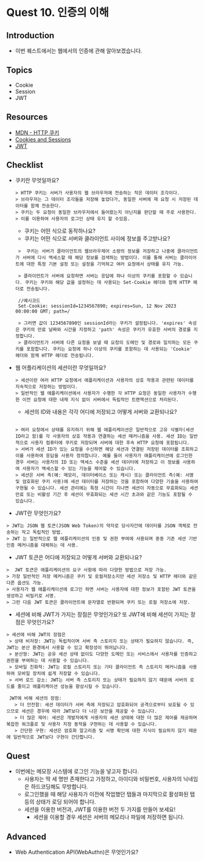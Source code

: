 # Quest 10. 인증의 이해

## Introduction

- 이번 퀘스트에서는 웹에서의 인증에 관해 알아보겠습니다.

## Topics

- Cookie
- Session
- JWT

## Resources

- [MDN - HTTP 쿠키](https://developer.mozilla.org/ko/docs/Web/HTTP/Cookies)
- [Cookies and Sessions](https://web.stanford.edu/~ouster/cgi-bin/cs142-fall10/lecture.php?topic=cookie)
- [JWT](https://jwt.io/)

## Checklist

- 쿠키란 무엇일까요?

  ```
  > HTTP 쿠키는 서버가 사용자의 웹 브라우저에 전송하는 작은 데이터 조각이다.
  > 브라우저는 그 데이터 조각들을 저장해 놓았다가, 동일한 서버에 재 요청 시 저장된 데이터를 함께 전송한다.
  > 쿠키는 두 요청이 동일한 브라우저에서 들어왔는지 아닌지를 판단할 때 주로 사용한다.
  > 이를 이용하여 사용자의 로그인 상태 유지 할 수있음.
  ```

  - 쿠키는 어떤 식으로 동작하나요?
  - 쿠키는 어떤 식으로 서버와 클라이언트 사이에 정보를 주고받나요?

  ```
   >  쿠키는 서버가 클라이언트의 웹브라우제어 소량의 정보를 저장하고 나중에 클라이언트가 서버에 다시 액세스할 때 해당 정보를 검색하는 방법이다. 이를 통해 서버는 클라이어트에 대한 특정 기본 설정 또는 설정을 기억하고 여러 요청에서 상태를 유지 가능.

   > 클라이언트가 서버에 요청하면 서버는 응답에 하나 이상의 쿠키를 포함할 수 있습니다. 쿠키는 쿠키와 해당 값을 설정하는 데 사용되는 Set-Cookie 헤더와 함께 HTTP 헤더로 전송됩니다.

   //예시코드
   Set-Cookie: sessionId=1234567890; expires=Sun, 12 Nov 2023 00:00:00 GMT; path=/

   > 그러면 값이 1234567890인 sessionId라는 쿠키가 설정됩니다. 'expires' 속성은 쿠키의 만료 날짜와 시간을 지정하고 'path' 속성은 쿠키가 유효한 서버의 경로를 지정합니다.
   > 클라이언트가 서버에 다른 요청을 보낼 때 요청의 도메인 및 경로와 일치하는 모든 쿠키를 포함합니다. 쿠키는 요청에 하나 이상의 쿠키를 포함하는 데 사용되는 'Cookie' 헤더와 함께 HTTP 헤더로 전송됩니다.
  ```

- 웹 어플리케이션의 세션이란 무엇일까요?

  ```
  > 세션이란 여러 HTTP 요청에서 애플리케이션과 사용자의 상호 작용과 관련된 데이터를 지속적으로 저장하는 방법이다.
  > 일반적인 웹 에플리케이션에서 사용자가 수행한 각 HTTP 요청은 동일한 사용자가 수행한 이전 요청에 대한 내재 지식 없이 서버에서 독립적인 트랜잭션으로 처리된다.

  ```

  - 세션의 ID와 내용은 각각 어디에 저장되고 어떻게 서버와 교환되나요?

  ```

  > 여러 요청에서 상태를 유지하기 위해 웹 애플리케이션은 일반적으로 고유 식별자(세션 ID라고 함)를 각 사용자의 상호 작용과 연결하는 세션 메커니즘을 사용. 세션 ID는 일반적으로 사용자 컴퓨터에 쿠키로 저장되며 서버에 대한 후속 HTTP 요청에 포함됩니다.
  > 서버가 세션 ID가 있는 요청을 수신하면 해당 세션과 연결된 저장된 데이터를 조회하고 이를 사용하여 응답을 사용자 정의합니다. 예를 들어 사용자가 애플리케이션에 로그인한 경우 서버는 사용자의 ID 또는 액세스 수준을 세션 데이터에 저장하고 이 정보를 사용하여 사용자가 액세스할 수 있는 기능을 제어할 수 있습니다.
  > 세션은 서버 측(예: 메모리, 데이터베이스 또는 캐시) 또는 클라이언트 측(예: 서명 및 암호화된 쿠키 사용)에 세션 데이터를 저장하는 것을 포함하여 다양한 기술을 사용하여 구현될 수 있습니다. 세션 관리에는 특정 시간이 지나면 세션이 자동으로 무효화되는 세션 만료 또는 비활성 기간 후 세션이 무효화되는 세션 시간 초과와 같은 기능도 포함될 수 있습니다.
  ```

- JWT란 무엇인가요?

```
> JWT는 JSON 웹 토큰(JSON Web Token)의 약자로 당사자간에 데이터를 JSON 객체로 전송하는 작고 독립적인 방법.
> JWT 는 일반적으로 웹 에플리케이션의 인증 및 권한 부여에 사용되며 종종 기존 세션 기반 인증 메커니즘을 대체하는 데 사용.
```

- JWT 토큰은 어디에 저장되고 어떻게 서버와 교환되나요?

```
>  JWT 토큰은 애플리케이션의 요구 사항에 따라 다양한 방법으로 저장 가능.
> 가장 일반적인 저장 메커니즘은 쿠키 및 로컬저장소지만 세션 저장소 및 HTTP 헤더와 같은 다른 옵션도 가능.
> 사용자가 웹 에플리케이션에 로그인 하면 서버는 사용자에 대한 정보가 포함된 JWT 토큰을 생성하고 비밀키로 서명.
> 그런 다음 JWT 토큰은 클라이언트에 문자열로 반환되며 쿠키 또는 로컬 저장소에 저장.
```

- 세션에 비해 JWT가 가지는 장점은 무엇인가요? 또 JWT에 비해 세션이 가지는 장점은 무엇인가요?

```
> 세션에 비해 JWT의 장점은
 > 상태 비저장: JWT는 독립적이며 서버 측 스토리지 또는 상태가 필요하지 않습니다. 즉, JWT는 분산 환경에서 사용할 수 있고 확장성이 뛰어납니다.
 > 분산형: JWT는 공유 세션 상태 없이도 다양한 도메인 또는 서비스에서 사용자를 인증하고 권한을 부여하는 데 사용할 수 있습니다.
 > 모바일 친화적: JWT는 로컬 스토리지 또는 기타 클라이언트 측 스토리지 메커니즘을 사용하여 모바일 장치에 쉽게 저장할 수 있습니다.
 > 서버 로드 감소: JWT는 서버 측 스토리지 또는 상태가 필요하지 않기 때문에 서버의 로드를 줄이고 애플리케이션 성능을 향상시킬 수 있습니다.

 JWT에 비해 세션의 장점:
   > 더 안전함: 세션 데이터가 서버 측에 저장되고 암호화되어 공격으로부터 보호될 수 있으므로 세션은 경우에 따라 JWT보다 더 나은 보안을 제공할 수 있습니다.
   > 더 많은 제어: 세션은 개발자에게 사용자의 세션 상태에 대한 더 많은 제어를 제공하며 복잡한 워크플로 및 사용자 지정 동작을 구현하는 데 사용할 수 있습니다.
   > 간단한 구현: 세션은 암호화 알고리즘 및 서명 확인에 대한 지식이 필요하지 않기 때문에 일반적으로 JWT보다 구현이 간단합니다.

```

## Quest

- 이번에는 메모장 시스템에 로그인 기능을 넣고자 합니다.
  - 사용자는 딱 세 명만 존재한다고 가정하고, 아이디와 비밀번호, 사용자의 닉네임은 하드코딩해도 무방합니다.
  - 로그인했을 때 해당 사용자가 이전에 작업했던 탭들과 마지막으로 활성화된 탭 등의 상태가 로딩 되어야 합니다.
  - 세션을 이용한 버전과, JWT를 이용한 버전 두 가지를 만들어 보세요!
    - 세션을 이용할 경우 세션은 서버의 메모리나 파일에 저장하면 됩니다.

## Advanced

- Web Authentication API(WebAuthn)은 무엇인가요?
